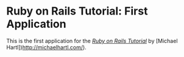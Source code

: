 # Ruby on Rails Tutorial: First Application

This is the first application for the 
[*Ruby on Rails Tutorial*](http:railstutorial.org/)
by [Michael Hartl])http://michaelhartl.com/).